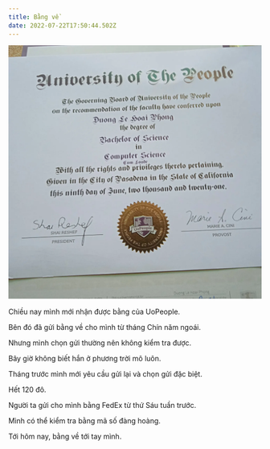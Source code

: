 ```yaml
---
title: Bằng về
date: 2022-07-22T17:50:44.502Z
---
```


![bằng về](../uploads/b12bda1b-f19f-4c96-a498-a67410cc205b_3042x3042.webp)

Chiều nay mình mới nhận được bằng của UoPeople.

Bên đó đã gửi bằng về cho mình từ tháng Chín năm ngoái.

Nhưng mình chọn gửi thường nên không kiểm tra được.

Bây giờ không biết hắn ở phương trời mô luôn.

Tháng trước mình mới yêu cầu gửi lại và chọn gửi đặc biệt.

Hết 120 đô.

Người ta gửi cho mình bằng FedEx từ thứ Sáu tuần trước.

Mình có thể kiểm tra bằng mã số đàng hoàng.

Tới hôm nay, bằng về tới tay mình.
